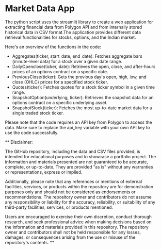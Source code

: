 # Market Data App
The python script uses the streamlit library to create a web application for extracting financial data from Polygon API and from internally stored historical data in CSV format.The application provides different data retrieval functionalities for stocks, options, and the Indian market.

Here's an overview of the functions in the code:

- Aggregates(ticker, start_date, end_date): Fetches aggregate bars (minute-level data) for a stock over a given date range.
- DailyOpenclose(ticker, date): Retrieves the open, close, and after-hours prices of an options contract on a specific date.
- PreviousClose(ticker): Gets the previous day's open, high, low, and close (OHLC) prices for a specified stock ticker.
- Quotes(ticker): Fetches quotes for a stock ticker symbol in a given time range.
- SnapshotOption(underlying, ticker): Retrieves the snapshot data for an options contract on a specific underlying asset.
- SnapshotStock(ticker): Fetches the most up-to-date market data for a single traded stock ticker.

Please note that the code requires an API key from Polygon to access the data. Make sure to replace the api_key variable with your own API key to use the code successfully.

** Disclaimer:

The GitHub repository, including the data and CSV files provided, is intended for educational purposes and to showcase a portfolio project. The information and materials presented are not guaranteed to be accurate, complete, or up-to-date. They are provided "as is" without any warranties or representations, express or implied.

Additionally, please note that any references or mentions of external facilities, services, or products within the repository are for demonstration purposes only and should not be considered as endorsements or recommendations. The repository owner and contributors do not assume any responsibility or liability for the accuracy, reliability, or suitability of any third-party facilities, services, or products mentioned.

Users are encouraged to exercise their own discretion, conduct thorough research, and seek professional advice when making decisions based on the information and materials provided in this repository. The repository owner and contributors shall not be held responsible for any losses, damages, or consequences arising from the use or misuse of the repository's contents. **
